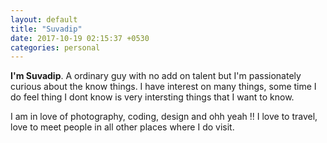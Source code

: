 ```yaml
---
layout: default
title: "Suvadip"
date: 2017-10-19 02:15:37 +0530
categories: personal
---
```


**I'm Suvadip**. A ordinary guy with no add on talent but I'm passionately curious about the know things. I have interest on many things, some time I do feel thing I dont know is very intersting things that I want to know.

I am in love of photography, coding, design and ohh yeah !! I love to travel, love to meet people in all other places where I do visit.